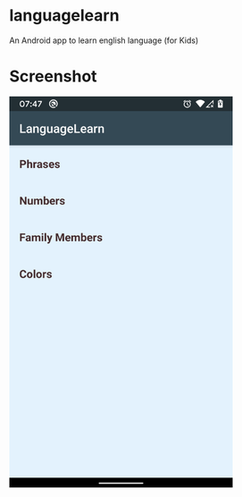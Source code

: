 # languagelearn
An Android app to learn english language (for Kids)
# Screenshot
<img src="ss.png" height = "700" width="400"/>
